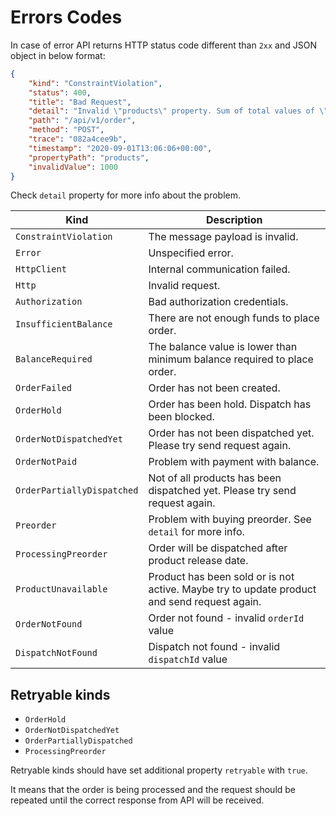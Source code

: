 # Errors Codes

In case of error API returns HTTP status code different than `2xx` and JSON object in below format:

```json
{
    "kind": "ConstraintViolation",
    "status": 400,
    "title": "Bad Request",
    "detail": "Invalid \"products\" property. Sum of total values of \"qty\" must be lower than or equal 100.",
    "path": "/api/v1/order",
    "method": "POST",
    "trace": "082a4cee9b",
    "timestamp": "2020-09-01T13:06:06+00:00",
    "propertyPath": "products",
    "invalidValue": 1000
}
```

Check `detail` property for more info about the problem.

Kind | Description
-----|------------------
`ConstraintViolation` | The message payload is invalid.
`Error` | Unspecified error.
`HttpClient` | Internal communication failed.
`Http` | Invalid request.
`Authorization` | Bad authorization credentials.
`InsufficientBalance` | There are not enough funds to place order.
`BalanceRequired` | The balance value is lower than minimum balance required to place order.
`OrderFailed` | Order has not been created.
`OrderHold` | Order has been hold. Dispatch has been blocked.
`OrderNotDispatchedYet` | Order has not been dispatched yet. Please try send request again.
`OrderNotPaid` | Problem with payment with balance.
`OrderPartiallyDispatched` | Not of all products has been dispatched yet. Please try send request again.
`Preorder` | Problem with buying preorder. See `detail` for more info.
`ProcessingPreorder` | Order will be dispatched after product release date.
`ProductUnavailable` | Product has been sold or is not active. Maybe try to update product and send request again.
`OrderNotFound` | Order not found - invalid `orderId` value
`DispatchNotFound` | Dispatch not found - invalid `dispatchId` value

## Retryable kinds

- `OrderHold`
- `OrderNotDispatchedYet`
- `OrderPartiallyDispatched`
- `ProcessingPreorder`

Retryable kinds should have set additional property `retryable` with `true`.

It means that the order is being processed and the request should be repeated until the correct response from API will be received.
